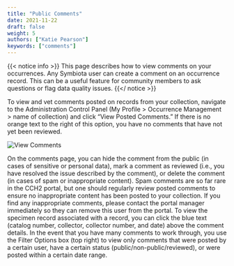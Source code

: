 ```yaml
---
title: "Public Comments"
date: 2021-11-22
draft: false
weight: 5
authors: ["Katie Pearson"]
keywords: ["comments"]
---
```


{{< notice info >}}
  This page describes how to view comments on your occurrences. Any Symbiota user can create a comment on an occurrence record. This can be a useful feature for community members to ask questions or flag data quality issues.
{{</ notice >}}

To view and vet comments posted on records from your collection, navigate to the Administration Control Panel (My Profile > Occurrence Management > name of collection) and click “View Posted Comments.” If there is no orange text to the right of this option, you have no comments that have not yet been reviewed.

![View Comments](/symbiota-docs/images/examplecomments.png)

On the comments page, you can hide the comment from the public (in cases of sensitive or personal data), mark a comment as reviewed (i.e., you have resolved the issue described by the comment), or delete the comment (in cases of spam or inappropriate content). Spam comments are so far rare in the CCH2 portal, but one should regularly review posted comments to ensure no inappropriate content has been posted to your collection. If you find any inappropriate comments, please contact the portal manager immediately so they can remove this user from the portal. To view the specimen record associated with a record, you can click the blue text (catalog number, collector, collector number, and date) above the comment details.
In the event that you have many comments to work through, you use the Filter Options box (top right) to view only comments that were posted by a certain user, have a certain status (public/non-public/reviewed), or were posted within a certain date range.
